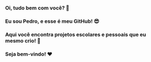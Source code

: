 ### Oi, tudo bem com você? 👋
### Eu sou Pedro, e esse é meu GitHub! 😎
### Aqui você encontra projetos escolares e pessoais que eu mesmo crio! 🌱
### Seja bem-vindo! ❤
